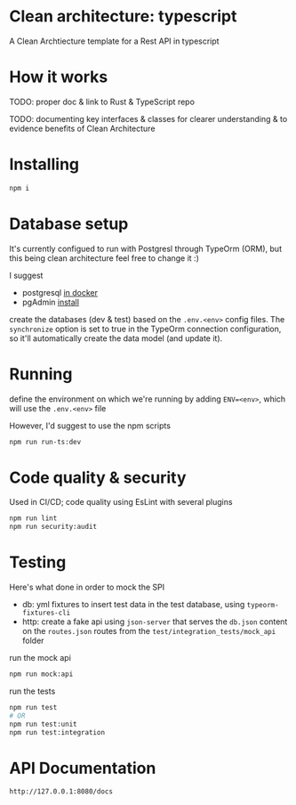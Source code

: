 # Clean architecture: typescript

A Clean Archtiecture template for a Rest API in typescript

# How it works

TODO: proper doc & link to Rust & TypeScript repo

TODO: documenting key interfaces & classes for clearer understanding & to evidence benefits of Clean Architecture

# Installing

```bash
npm i
```

# Database setup

It's currently configued to run with Postgresl through TypeOrm (ORM), but this being clean architecture feel free to change it :)

I suggest

- postgresql [in docker](https://hub.docker.com/_/postgres/)
- pgAdmin [install](https://www.pgadmin.org/download/pgadmin-4-apt/)

create the databases (dev & test) based on the `.env.<env>` config  files.
The `synchronize` option is set to true in the TypeOrm connection configuration, so it'll automatically create the data model (and update it).

# Running

define the environment on which we're running by adding `ENV=<env>`, which will use the `.env.<env>` file

However, I'd suggest to use the npm scripts

```bash
npm run run-ts:dev
```

# Code quality & security

Used in CI/CD; code quality using EsLint with several plugins

```bash
npm run lint
npm run security:audit
```

# Testing

Here's what done in order to mock the SPI

- db: yml fixtures to insert test data in the test database, using `typeorm-fixtures-cli`
- http: create a fake api using `json-server` that serves the `db.json` content on the `routes.json` routes from the `test/integration_tests/mock_api` folder

run the mock api

```bash
npm run mock:api
```

run the tests

```bash
npm run test
# OR
npm run test:unit
npm run test:integration
```

# API Documentation

`http://127.0.0.1:8080/docs`
